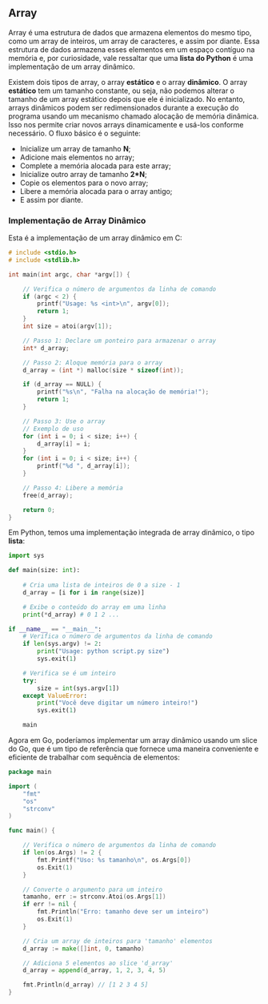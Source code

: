 
## Array

Array é uma estrutura de dados que armazena elementos do mesmo tipo, como um array de inteiros, um array de caracteres, e assim por diante. Essa estrutura de dados armazena esses elementos em um espaço contíguo na memória e, por curiosidade, vale ressaltar que uma **lista do Python** é uma implementação de um array dinâmico.

Existem dois tipos de array, o array **estático** e o array **dinâmico**. O array **estático** tem um tamanho constante, ou seja, não podemos alterar o tamanho de um array estático depois que ele é inicializado. No entanto, arrays dinâmicos podem ser redimensionados durante a execução do programa usando um mecanismo chamado alocação de memória dinâmica. Isso nos permite criar novos arrays dinamicamente e usá-los conforme necessário. O fluxo básico é o seguinte:

-   Inicialize um array de tamanho **N**;
-   Adicione mais elementos no array;
-   Complete a memória alocada para este array;
-   Inicialize outro array de tamanho **2*N**;
-   Copie os elementos para o novo array;
-   Libere a memória alocada para o array antigo;
-   E assim por diante.

### Implementação de Array Dinâmico

Esta é a implementação de um array dinâmico em C:

```C
# include <stdio.h>
# include <stdlib.h>

int main(int argc, char *argv[]) {

    // Verifica o número de argumentos da linha de comando
    if (argc < 2) {
        printf("Usage: %s <int>\n", argv[0]);
        return 1;
    }
    int size = atoi(argv[1]);

    // Passo 1: Declare um ponteiro para armazenar o array
    int* d_array;

    // Passo 2: Aloque memória para o array
    d_array = (int *) malloc(size * sizeof(int));

    if (d_array == NULL) {
        printf("%s\n", "Falha na alocação de memória!");
        return 1;
    }

    // Passo 3: Use o array
    // Exemplo de uso
    for (int i = 0; i < size; i++) {
        d_array[i] = i;
    }
    for (int i = 0; i < size; i++) {
        printf("%d ", d_array[i]);
    }

    // Passo 4: Libere a memória
    free(d_array);

    return 0;
}

```

Em Python, temos uma implementação integrada de array dinâmico, o tipo **lista**:

```python
import sys

def main(size: int):
     
    # Cria uma lista de inteiros de 0 a size - 1
    d_array = [i for i in range(size)]

    # Exibe o conteúdo do array em uma linha
    print(*d_array) # 0 1 2 ...

if __name__ == "__main__":
    # Verifica o número de argumentos da linha de comando
    if len(sys.argv) != 2:
        print("Usage: python script.py size")
        sys.exit(1)

    # Verifica se é um inteiro
    try:
        size = int(sys.argv[1])
    except ValueError:
        print("Você deve digitar um número inteiro!")
        sys.exit(1)

    main

```

Agora em Go, poderíamos implementar um array dinâmico usando um slice do Go, que é um tipo de referência que fornece uma maneira conveniente e eficiente de trabalhar com sequência de elementos:

```go
package main

import (
    "fmt"
    "os"
    "strconv"
)

func main() {

    // Verifica o número de argumentos da linha de comando
    if len(os.Args) != 2 {
        fmt.Printf("Uso: %s tamanho\n", os.Args[0])
        os.Exit(1)
    }

    // Converte o argumento para um inteiro
    tamanho, err := strconv.Atoi(os.Args[1])
    if err != nil {
        fmt.Println("Erro: tamanho deve ser um inteiro")
        os.Exit(1)
    }

    // Cria um array de inteiros para 'tamanho' elementos
    d_array := make([]int, 0, tamanho)

    // Adiciona 5 elementos ao slice 'd_array'
    d_array = append(d_array, 1, 2, 3, 4, 5)

    fmt.Println(d_array) // [1 2 3 4 5]
}

```